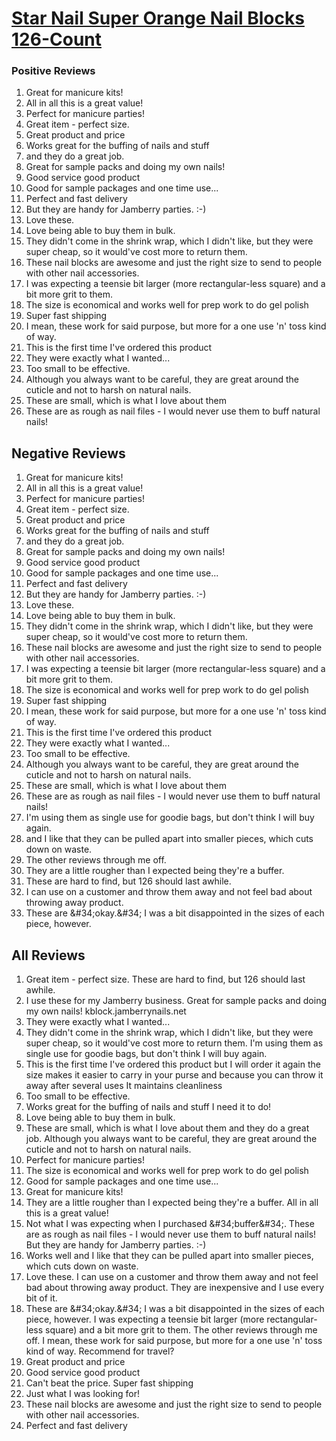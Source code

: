 # [Star Nail Super Orange Nail Blocks 126-Count](https://products.checkmycream.com/products/Star-Nail-Super-Orange-Nail-Blocks-126-Count.html)

### Positive Reviews

<ol>
      <li>Great for manicure kits!</li>
      <li>All in all this is a great value!</li>
      <li>Perfect for manicure parties!</li>
      <li>Great item - perfect size.  </li>
      <li>Great product and price</li>
      <li>Works great for the buffing of nails and stuff</li>
      <li>and they do a great job.</li>
      <li>Great for sample packs and doing my own nails!</li>
      <li>Good service good product</li>
      <li>Good for sample packages and one time use...</li>
      <li>Perfect and fast delivery</li>
      <li>But they are handy for Jamberry parties. :-)</li>
      <li>Love these.</li>
      <li>Love being able to buy them in bulk.</li>
      <li>They didn&#x27;t come in the shrink wrap, which I didn&#x27;t like, but they were super cheap, so it would&#x27;ve cost more to return them.</li>
      <li>These nail blocks are awesome and just the right size to send to people with other nail accessories.</li>
      <li>I was expecting a teensie bit larger (more rectangular-less square) and a bit more grit to them.</li>
      <li>The size is economical and works well for prep work to do gel polish</li>
      <li>Super fast shipping</li>
      <li>I mean, these work for said purpose, but more for a one use &#x27;n&#x27; toss kind of way.</li>
      <li>This is the first time I&#x27;ve ordered this product</li>
      <li>They were exactly what I wanted...</li>
      <li>Too small to be effective.</li>
      <li>Although you always want to be careful, they are great around the cuticle and not to harsh on natural nails.</li>
      <li>These are small, which is what I love about them</li>
      <li>These are as rough as nail files - I would never use them to buff natural nails!  </li>
</ol>


<h2>Negative Reviews</h2>
<ol>
<li> Great for manicure kits!</li>
<li> All in all this is a great value!</li>
<li> Perfect for manicure parties!</li>
<li> Great item - perfect size.  </li>
<li> Great product and price</li>
<li> Works great for the buffing of nails and stuff</li>
<li> and they do a great job.</li>
<li> Great for sample packs and doing my own nails!</li>
<li> Good service good product</li>
<li> Good for sample packages and one time use...</li>
<li> Perfect and fast delivery</li>
<li> But they are handy for Jamberry parties. :-)</li>
<li> Love these.</li>
<li> Love being able to buy them in bulk.</li>
<li> They didn&#x27;t come in the shrink wrap, which I didn&#x27;t like, but they were super cheap, so it would&#x27;ve cost more to return them.</li>
<li> These nail blocks are awesome and just the right size to send to people with other nail accessories.</li>
<li> I was expecting a teensie bit larger (more rectangular-less square) and a bit more grit to them.</li>
<li> The size is economical and works well for prep work to do gel polish</li>
<li> Super fast shipping</li>
<li> I mean, these work for said purpose, but more for a one use &#x27;n&#x27; toss kind of way.</li>
<li> This is the first time I&#x27;ve ordered this product</li>
<li> They were exactly what I wanted...</li>
<li> Too small to be effective.</li>
<li> Although you always want to be careful, they are great around the cuticle and not to harsh on natural nails.</li>
<li> These are small, which is what I love about them</li>
<li> These are as rough as nail files - I would never use them to buff natural nails!  </li>
<li> I&#x27;m using them as single use for goodie bags, but don&#x27;t think I will buy again.</li>
<li> and I like that they can be pulled apart into smaller pieces, which cuts down on waste.</li>
<li> The other reviews through me off.</li>
<li> They are a little rougher than I expected being they&#x27;re a buffer.</li>
<li> These are hard to find, but 126 should last awhile.</li>
<li> I can use on a customer and throw them away and not feel bad about throwing away product.</li>
<li> These are &amp;#34;okay.&amp;#34; I was a bit disappointed in the sizes of each piece, however.</li>
</ol>

<h2>All Reviews</h2>

<ol>
    <li> Great item - perfect size.  These are hard to find, but 126 should last awhile.</li>
    <li> I use these for my Jamberry business. Great for sample packs and doing my own nails! kblock.jamberrynails.net</li>
    <li> They were exactly what I wanted...</li>
    <li> They didn&#x27;t come in the shrink wrap, which I didn&#x27;t like, but they were super cheap, so it would&#x27;ve cost more to return them. I&#x27;m using them as single use for goodie bags, but don&#x27;t think I will buy again.</li>
    <li> This is the first time I&#x27;ve ordered this product but I will order it again the size makes it easier to carry in your purse and because you can throw it away after several uses It maintains cleanliness</li>
    <li> Too small to be effective.</li>
    <li> Works great for the buffing of nails and stuff I need it to do!</li>
    <li> Love being able to buy them in bulk.</li>
    <li> These are small, which is what I love about them and they do a great job. Although you always want to be careful, they are great around the cuticle and not to harsh on natural nails.</li>
    <li> Perfect for manicure parties!</li>
    <li> The size is economical and works well for prep work to do gel polish</li>
    <li> Good for sample packages and one time use...</li>
    <li> Great for manicure kits!</li>
    <li> They are a little rougher than I expected being they&#x27;re a buffer. All in all this is a great value!</li>
    <li> Not what I was expecting when I purchased &amp;#34;buffer&amp;#34;. These are as rough as nail files - I would never use them to buff natural nails!  But they are handy for Jamberry parties. :-)</li>
    <li> Works well and I like that they can be pulled apart into smaller pieces, which cuts down on waste.</li>
    <li> Love these. I can use on a customer and throw them away and not feel bad about throwing away product. They are inexpensive and I use every bit of it.</li>
    <li> These are &amp;#34;okay.&amp;#34; I was a bit disappointed in the sizes of each piece, however. I was expecting a teensie bit larger (more rectangular-less square) and a bit more grit to them. The other reviews through me off. I mean, these work for said purpose, but more for a one use &#x27;n&#x27; toss kind of way. Recommend for travel?</li>
    <li> Great product and price</li>
    <li> Good service good product</li>
    <li> Can&#x27;t beat the price. Super fast shipping</li>
    <li> Just what I was looking for!</li>
    <li> These nail blocks are awesome and just the right size to send to people with other nail accessories.</li>
    <li> Perfect and fast delivery</li>
</ol>




